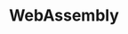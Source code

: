 ---
#See https://github.com/HTTPArchive/almanac.httparchive.org/wiki/Authors'-Guide#metadata-to-add-at-the-top-of-your-chapters
title: WebAssembly
description: WebAssembly chapter of the 2024 Web Almanac covering usage, languages, and post-MVP features.
authors: []
reviewers: []
editors: []
analysts: []
translators: []
results: https://docs.google.com/spreadsheets/d/1Qfp5d_xWuUolLJVBt8iQWUpqlubpHHf3_SY9TKYYzXM/edit#gid=1778117656
featured_quote: ..
featured_stat_1: ..
featured_stat_label_1: ..
featured_stat_2: ..
featured_stat_label_2: ..
featured_stat_3: ..
featured_stat_label_3: ..
---